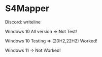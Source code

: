 # S4Mapper

Discord: writeline


Windows 10 All version => Not Test!


Windows 10 Testing => (20H2,22H2) Worked!


Windows 11 => Not Worked!
